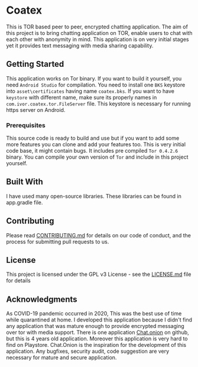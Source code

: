 # Coatex

This is TOR based peer to peer, encrypted chatting application. The aim of this project is to bring chatting application on TOR, enable users to chat with each other with anonymity in mind. This application is on very initial stages yet it provides text messaging with media sharing capability.

## Getting Started

This application works on Tor binary. If you want to build it yourself, you need ```Android Studio``` for compilation. You need to install one ```BKS``` keystore into ```asset\certificates``` having name ```coatex.bks```. If you want to have ```keystore``` with different name, make sure its properly names in ```com.ivor.coatex.tor.FileServer``` file. This keystore is necessary for running https server on Android.

### Prerequisites

This source code is ready to build and use but if you want to add some more features you can clone and add your features too. This is very initial code base, it might contain bugs. It includes pre compiled ```Tor 0.4.2.6``` binary. You can compile your own version of ```Tor``` and include in this project yourself.

## Built With

I have used many open-source libraries. These libraries can be found in app.gradle file.

## Contributing

Please read [CONTRIBUTING.md](https://gist.github.com/PurpleBooth/b24679402957c63ec426) for details on our code of conduct, and the process for submitting pull requests to us.

## License

This project is licensed under the GPL v3 License - see the [LICENSE.md](LICENSE.md) file for details

## Acknowledgments

As COVID-19 pandemic occurred in 2020, This was the best use of time while quarantined at home. I developed this application because I didn't find any application that was mature enough to provide encrypted messaging over tor with media support. There is one application [Chat.onion](https://github.com/onionApps/Chat.onion) on github, but this is 4 years old application. Moreover this application is very hard to find on Playstore. Chat.Onion is the inspiration for the development of this application. Any bugfixes, security audit, code suggestion are very necessary for mature and secure application.
